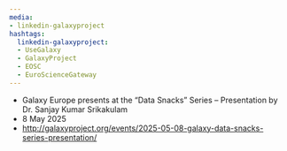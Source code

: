 ```yaml
---
media:
- linkedin-galaxyproject
hashtags:
  linkedin-galaxyproject:
  - UseGalaxy
  - GalaxyProject
  - EOSC
  - EuroScienceGateway
---
```

- Galaxy Europe presents at the “Data Snacks” Series – Presentation by Dr. Sanjay Kumar Srikakulam
- 8 May 2025
- http://galaxyproject.org/events/2025-05-08-galaxy-data-snacks-series-presentation/